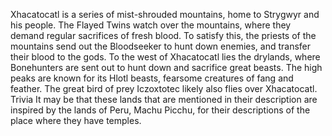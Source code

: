 Xhacatocatl is a series of mist-shrouded mountains, home to Strygwyr and his people. The Flayed Twins watch over the mountains, where they demand regular sacrifices of fresh blood. To satisfy this, the priests of the mountains send out the  Bloodseeker to hunt down enemies, and transfer their blood to the gods. To the west of Xhacatocatl lies the drylands, where Bonehunters are sent out to hunt down and sacrifice great beasts.
The high peaks are known for its Hlotl beasts, fearsome creatures of fang and feather. The great bird of prey Iczoxtotec likely also flies over Xhacatocatl.
Trivia
It may be that these lands that are mentioned in their description are inspired by the lands of Peru, Machu Picchu, for their descriptions of the place where they have temples.
